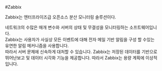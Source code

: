 #Zabbix

Zabbix는 엔터프라이즈급 오픈소스 분산 모니터링 솔루션이다.

네트워크의 수많은 매개 변수와 서버의 상태 및 무결성을 모니터링하는 소프트웨어입니다.  
Zabbix는 사용자가 사실상 모든 이벤트에 대해 전자 메일 기반 알림을 구성 할 수있는 유연한 알림 메커니즘을 사용합니다.  
따라서 서버 문제에 신속하게 대처할 수 있습니다. Zabbix는 저장된 데이터를 기반으로 뛰어난보고 및 데이터 시각화 기능을 제공합니다. 
따라서 Zabbix는 용량 계획에 이상적입니다.